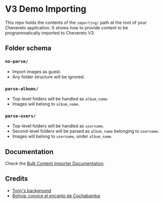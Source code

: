 # V3 Demo Importing

This repo holds the contents of the `importing/` path at the root of your Chevereto application. It shows how to provide content to be programmatically imported to Chevereto V3.

## Folder schema

### `no-parse/`

* Import images as guest.
* Any folder structure will be ignored.

### `parse-albums/`

* Top-level folders will be handled as `album_name`.
* Images will belong to `album_name`.

### `parse-users/`

* Top-level folders will be handled as `username`.
* Second-level folders will be parsed as `album_name` belonging to `username`.
* Images will belong to `username`, under `album_name`.

## Documentation

Check the [Bulk Content Importer Documentation](https://v3-docs.chevereto.com/features/bulk-content-importer.html).

## Credits

* [Tony's background](https://dribbble.com/shots/6087096-Scarface-inspired-tropical-wallpaper/attachments/6087096-Scarface-inspired-tropical-wallpaper?mode=media)
* [Bolivia: conoce el encanto de Cochabamba](https://latinamericanpost.com/es/25362-bolivia-conoce-el-encanto-de-cochabamba)
